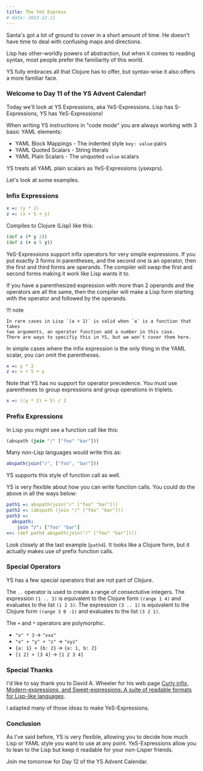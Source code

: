```yaml
---
title: The YeS Express
# date: 2023-12-11
---
```



Santa's got a lot of ground to cover in a short amount of time.
He doesn't have time to deal with confusing maps and directions.

Lisp has other-worldly powers of abstraction, but when it comes to reading
syntax, most people prefer the familiarity of this world.

YS fully embraces all that Clojure has to offer, but syntax-wise it
also offers a more familiar face.


### Welcome to Day 11 of the YS Advent Calendar!

Today we'll look at YS Expressions, aka YeS-Expressions.
Lisp has S-Expressions, YS has YeS-Expressions!

When writing YS instructions in "code mode" you are always working with
3 basic YAML elements:

* YAML Block Mappings - The indented style `key: value` pairs
* YAML Quoted Scalars - String literals
* YAML Plain Scalars - The unquoted `value` scalars

YS treats all YAML plain scalars as YeS-Expressions (ysexprs).

Let's look at some examples.


### Infix Expressions

```yaml
x =: (y * 2)
z =: (x + 5 + y)
```

Compiles to Clojure (Lisp) like this:

```clojure
(def x (* y 2))
(def z (+ x 5 y))
```

YeS-Expressions support infix operators for very simple expressions.
If you put exactly 3 forms in parentheses, and the second one is an operator,
then the first and third forms are operands.
The compiler will swap the first and second forms making it work like Lisp wants
it to.

If you have a parenthesized expression with more than 2 operands and the
operators are all the same, then the compiler will make a Lisp form starting
with the operator and followed by the operands.

!!! note

    In rare cases in Lisp `(a + 1)` is valid when `a` is a function that takes
    two arguments, an operator function add a number in this case.
    There are ways to specifiy this in YS, but we won't cover them here.

In simple cases where the infix expression is the only thing in the YAML scalar,
you can omit the parentheses.

```yaml
x =: y * 2
z =: x + 5 + y
```

Note that YS has no support for operator precedence.
You must use parentheses to group expressions and group operations in triplets.

```yaml
x =: ((y * 2) + 5) / 2
```


### Prefix Expressions

In Lisp you might see a function call like this:

```clojure
(abspath (join "/" ["foo" "bar"]))
```

Many non-Lisp languages would write this as:

```javascript
abspath(join("/", ["foo", "bar"]))
```

YS supports this style of function call as well.

YS is very flexible about how you can write function calls.
You could do the above in all the ways below:

```yaml
path1 =: abspath(join("/" ["foo" "bar"]))
path2 =: (abspath (join "/" ["foo" "bar"]))
path3 =:
  abspath:
    join "/": ["foo" "bar"]
=>: (def path4 abspath(join("/" ["foo" "bar"])))
```

Look closely at the last example (`path4`).
It looks like a Clojure form, but it actually makes use of prefix function
calls.


### Special Operators

YS has a few special operators that are not part of Clojure.

The `..` operator is used to create a range of consectutive integers.
The expression `(1 .. 3)` is equivalent to the Clojure form `(range 1 4)` and
evaluates to the list `(1 2 3)`.
The expression `(3 .. 1)` is equivalent to the Clojure form `(range 3 0 -1)` and
evaluates to the list `(3 2 1)`.

The `+` and `*` operators are polymorphic.

* `"x" * 3` -> `"xxx"`
* `"x" + "y" + "z"` -> `"xyz"`
* `{a: 1} + {b: 2}` -> `{a: 1, b: 2}`
* `[1 2] + [3 4]` -> `[1 2 3 4]`


### Special Thanks

I'd like to say thank you to David A. Wheeler for his web page [Curly infix,
Modern-expressions, and Sweet-expressions: A suite of readable formats for
Lisp-like languages](
https://dwheeler.com/readable/sweet-expressions.html).

I adapted many of those ideas to make YeS-Expressions.


### Conclusion

As I've said before, YS is very flexible, allowing you to decide how much Lisp
or YAML style you want to use at any point.
YeS-Expressions allow you to lean to the Lisp but keep it readable for your
non-Lisper friends.

Join me tomorrow for Day 12 of the YS Advent Calendar.
